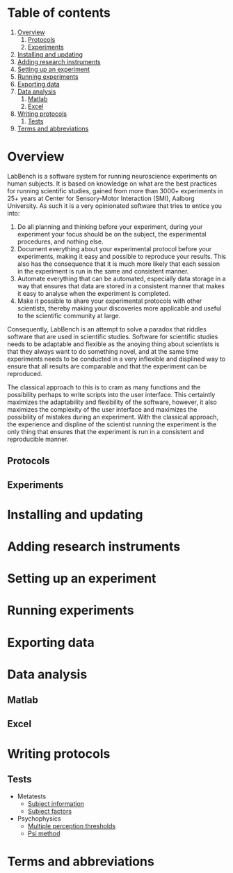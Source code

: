 
# Table of contents

1. [Overview](#overview)
   1. [Protocols](#protocols)
   2. [Experiments](#experiments)
2. [Installing and updating](#installing-and-updating)
3. [Adding research instruments](#adding-research-instruments)
4. [Setting up an experiment](#setting-up-an-experiment)
5. [Running experiments](#running-experiments)
6. [Exporting data](#exporting-data)
7. [Data analysis](#data-analysis)
   1. [Matlab](#matlab)
   2. [Excel](#excel)
8. [Writing protocols](#writing-protocols)
   1. [Tests](#tests)
9. [Terms and abbreviations](#terms-and-abbreviations)

# Overview

LabBench is a software system for running neuroscience experiments on human subjects. It is based on knowledge on what are the best practices for running scientific studies, gained from more than 3000+ experiments in 25+ years at Center for Sensory-Motor Interaction (SMI), Aalborg University. As such it is a very opinionated software that tries to entice you into:

1. Do all planning and thinking before your experiment, during your experiment your focus should be on the subject, the experimental procedures, and nothing else.
2. Document everything about your experimental protocol before your experiments, making it easy and possible to reproduce your results. This also has the consequence that it is much more likely that each session in the experiment is run in the same and consistent manner.
3. Automate everything that can be automated, especially data storage in a way that ensures that data are stored in a consistent manner that makes it easy to analyse when the experiment is completed.
4. Make it possible to share your experimental protocols with other scientists, thereby making your discoveries more applicable and useful to the scientific community at large.

Consequently, LabBench is an attempt to solve a paradox that riddles software that are used in scientific studies. Software for scientific studies needs to be adaptable and flexible as the anoying thing about scientists is that they always want to do something novel, and at the same time experiments needs to be conducted in a very inflexible and displined way to ensure that all results are comparable and that the experiment can be reproduced.

The classical approach to this is to cram as many functions and the possibility perhaps to write scripts into the user interface. This certaintly maximizes the adaptability and flexibility of the software, however, it also maximizes the complexity of the user interface and maximizes the possibility of mistakes during an experiment. With the classical approach, the experience and displine of the scientist running the experiment is the only thing that ensures that the experiment is run in a consistent and reproducible manner.

## Protocols

## Experiments

# Installing and updating

# Adding research instruments

# Setting up an experiment

# Running experiments

# Exporting data

# Data analysis

## Matlab

## Excel

# Writing protocols

## Tests

* Metatests
  * [Subject information](subject_information.html)
  * [Subject factors](factors.html)
* Psychophysics
  * [Multiple perception thresholds](method_of_limits.html)
  * [Psi method](psi_method.html)
  
# Terms and abbreviations
